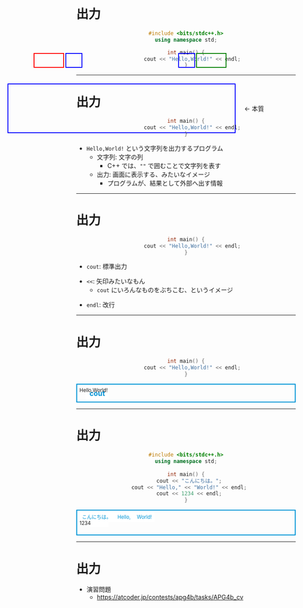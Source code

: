 # 出力

<center>

```cpp
#include <bits/stdc++.h>
using namespace std;

int main() {
    cout << "Hello,World!" << endl;
}
```

<div v-click id="sec-1">

<div id="blue-box"></div>

← 本質

</div>

</center>

<style>

.slidev-code code {
  font-size: 24px  !important;
}

pre[class*='language-'] {
  width: 900px;
}

#sec-1 {
  display: flex;
  align-items: center;

  position: absolute;
  top: 270px;
  left: 70px;
}

#blue-box {
  width: 520px;
  height: 110px;
  background-color: transparent;
  border: 2px solid blue;

  margin-right: 20px;
}

</style>

---

# 出力

<center>

```cpp
int main() {
    cout << "Hello,World!" << endl;
}
```

</center>

<v-click>

- `Hello,World!` という文字列を出力するプログラム
  - 文字列: 文字の列
    - C++ では、`""` で囲むことで文字列を表す
  - 出力: 画面に表示する、みたいなイメージ
    - プログラムが、結果として外部へ出す情報

</v-click>

<style>

.slidev-code code {
  font-size: 24px  !important;
}

pre[class*='language-'] {
  width: 900px;
  margin-bottom: 40px;
}

</style>

---

# 出力

<center>

```cpp
int main() {
    cout << "Hello,World!" << endl;
}
```

</center>

<div v-click>

<div id="cout-emp"></div>

- `cout`: 標準出力

</div>

<div v-click>

<div id="left-emp-0" class="left-emp"></div>
<div id="left-emp-1" class="left-emp"></div>

- `<<`: 矢印みたいなもん
  - `cout` にいろんなものをぶちこむ、というイメージ

</div>

<div v-click>

<div id="endl-emp"></div>

- `endl`: 改行

</div>

<style>

.slidev-code code {
  font-size: 24px  !important;
}

pre[class*='language-'] {
  width: 900px;
  margin-bottom: 40px;
}

#cout-emp {
  display: flex;
  align-items: center;

  position: absolute;
  top: 200px;
  left: 130px;

  width: 66px;
  height: 30px;
  background-color: transparent;
  border: 2px solid red;

  margin-right: 20px;
}

.left-emp {
  display: flex;
  align-items: center;

  position: absolute;

  width: 35px;
  height: 30px;
  background-color: transparent;
  border: 2px solid blue;

  margin-right: 20px;
}

#left-emp-0 {
  top: 200px;
  left: 203px;
}

#left-emp-1 {
  top: 200px;
  left: 462px;
}

#endl-emp {
  display: flex;
  align-items: center;

  position: absolute;
  top: 200px;
  left: 503px;

  width: 66px;
  height: 30px;
  background-color: transparent;
  border: 2px solid green;

  margin-right: 20px;
}

</style>

---

# 出力

<center>

```cpp
int main() {
    cout << "Hello,World!" << endl;
}
```

</center>

<div id="cout-box">
<h3><span>cout</span></h3>
<div class="inner">

<div v-click="1">
Hello,World!
</div>

<div v-click="2">
<br>
</div>

</div>
</div>

<style>

.slidev-code code {
  font-size: 24px  !important;
}

pre[class*='language-'] {
  width: 900px;
  margin-bottom: 40px;
}

#cout-box {
  min-height: calc(2.5em + 4px);

  border: 2px solid #0094D6;
  position: relative;
}
#cout-box h3{
  text-align: left;
  position: absolute;
  right: 0;
  left: 20px;
  top: -0.8em;
}
#cout-box span{
  padding: 0.5em;
  background: #FFF;
  color: #0094D6;
}
#cout-box .inner{
  padding: 0.5em;
}

.slidev-vclick-hidden {
    block-size: 0;
}

</style>

---

# 出力

<center>

```cpp
#include <bits/stdc++.h>
using namespace std;
 
int main() {
  cout << "こんにちは。";
  cout << "Hello," << "World!" << endl;
  cout << 1234 << endl;
}
```

</center>

<div id="cout-box">
<h3><span class="title">cout</span></h3>
<div class="inner">

<div v-click="1">
<span v-click="1">
こんにちは。
</span>

<span v-click="2">
Hello,
</span>

<span v-click="3">
World!
</span>

</div>

<div v-click="4" v-click-hide="5" class="br-div">
&nbsp;
</div>

<div v-click="5">
1234
</div>

<div v-click="6">
&nbsp;
</div>

</div>
</div>

<style>

.slidev-code code {
  font-size: 16px  !important;
}

pre[class*='language-'] {
  width: 900px;
  margin-bottom: 40px;
}

#cout-box {
  border: 2px solid #0094D6;
  position: relative;
  z-index: 10;
}
#cout-box h3{
  text-align: left;
  position: absolute;
  right: 0;
  left: 20px;
  top: -0.8em;
}
#cout-box .title{
  padding: 0.5em;
  background: #FFF;
  color: #0094D6;
}
#cout-box .inner{
  position: relative;
  z-index: 20;
  font-size: 0.8em;

  padding: 0.5em;
}

.slidev-vclick-hidden {
  block-size: 0;
}

:not(.slidev-vclick-prior, .slidev-vclick-current).br-div {
  block-size: 0;
}

</style>

---

# 出力

- 演習問題
  - https://atcoder.jp/contests/apg4b/tasks/APG4b_cv
